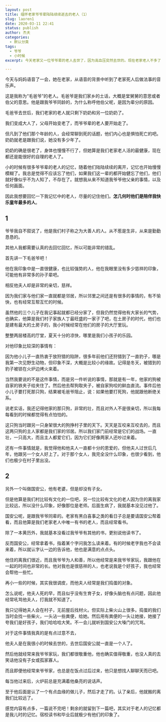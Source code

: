 ```yaml
---
layout: post
title: 缅怀老家爷爷辈陆陆续续逝去的老人（1）
slug: laoren1
date: 2020-03-11 22:41
status: publish
author: 杰夫
categories: 
  - 默认分类
tags: 
  - 爷爷
  - 小时候
excerpt: 今天老家又一位爷爷辈的老人去世了，因为高血压突然去世的。现在老家老人不多了。

---
```


今天与妈妈语音了一会，她在老家，从语音的背景中听到了老家死人后做法事的音乐声。



这是我称为“毛爸爷”的老人。毛爸爷是我们家乡的土话，大概是堂舅舅的意思或者伯父的意思。他是跟我爷爷同龄的，为什么称呼他伯父呢，是因为辈分的原因。



毛爸爷去世后，我们老家的老人就只剩下奶奶和另一位奶奶了。



我们变成大人了，父母开始变老了，而爷爷辈的老人要开始走了。



但凡到了他们那个年龄的人，会经常聊到死的话题，他们内心也是惧怕死亡的吧。奶奶就老是跟我们说，她没有多少年了。



奶奶的确是很老了，身体也慢慢不行了，但她算是我们老家老人活的最健康，现在都还是能很好的自理的老人了。



小的时候有很多爷爷辈的老人的记忆，随着他们陆陆续续的离开，记忆也开始慢慢模糊了。我总是觉得不应该忘了他们，如果我们这一辈的都开始健忘了他们，他们就好像似乎不为人知了，不存在了。就想我从来不知道我爷爷他父亲的事情，以及任何画面。



因此我想要回忆一下我记忆中的老人，尽量的记住他们。**怎几何时他们是陪伴我快乐童年最多的人**。



## 1

爷爷我自不叙说了，他是我们村子称之为大善人的人。从不惹是生非，从来是勤勤恳恳的。

 其他人我都需要认真的去回忆回忆，所以可能非常的错乱。

首先讲一下毛爸爷吧！

他在我印象中是一直很健康，也比较强势的人，他在我眼里没有多少慈祥的印象，可能他有非常多的孙子辈吧。

相反他夫人却是非常的亲切，慈祥。

因为我们家与他们家一直就都是邻居，所以邻里之间还是有很多的事情的，有不愉快，也有经常互帮互忙的时候。

虽然他的三个儿子在我记事起就都已经分家了，但我仍然觉得他有大家长的气势，也确实，他算是我们村子家族人丁最旺盛的一家子了吧，在土房子的时代，他们也是建有最大的土房子的，我小时候经常在他们的房子的大厅里玩。



整整两层楼高的厅堂，夏天十分的凉快，哪里是我们小孩子的乐园。



对他印象比较深的事情有：

因为他小儿子一直热衷于放狩猎的陷阱，很多年前他们还狩猎到了一直豹子，哪是我第一次见野生动物，但印象不深，大概是比较小的缘故。记得是冬天，被猎到的豹子被锁在火炉边烤火来着。

当然我要说的不是这件事情，而是另一件听说的事情，那就是有一年，他家的狗被自家的铁夹子给夹住了。然后他去帮狗取夹子，被自家狗咬的鲜血直流。事件后他小儿子要打死那只狗，结果被毛爸爷阻止，说：如果他要打死狗，他就跟他断绝关系。

说老实话，我还记得他家的那只狗，非常的壮，而且对外人不是很亲切，所以我每每看到的时候都觉得有点怕怕的。

这只狗当时跟另一只身架很大的狗挣村子里的天下。天天是互咬来互咬去的，而且这两只狗的主人家都是我们家的邻居。所以我们家门前经常是它们的战场。一直壮，一只高大，而且主人都爱它们，因为它们好像两家人还吵过来着。



还有一件事情就是，我觉得他和他夫人一直都十分的恩爱的，但他夫人过世后几年，他跟另一个女人好上了。对于那个女人，我完全没什么印象，也很少看到，他们也极少在村子里出没。



## 2

另外一个叫做国安公，他有老婆，但是却没有子女。

但是他算是我们村比较有文化的一位吧，另一位比较有文化的老人因为住的离我家比较远，所以没什么印象，好像那位是老师。后面生病了，我就基本没见过他了。



国安公呢，是跟我爷爷同辈的。老家有黑白喜事之类的看日子总是要请国安公帮着看，而且他算是我们老家老人中唯一有书的老人，而且经常看书。

除了一本黄历外，我就基本没看过我爷爷有其他的书，更别说他读书了。

反而国安公，经常拿着书，指着某个字问我怎么读来着。有的时候老字我也不会读来着，所以就认字认一边的告诉他，他也是满意的点点头。

他住的离我们很近，而且我爷爷为人和善，所以他经常是来我爷爷家玩，我跟他在一起的时间也非常的长。他对我也是很慈祥的人，也老说我是个好孩子，我也经常会帮他一些忙。

再小一些的时候，其实我很调皮，而他夫人经常是我们捣蛋的对象。

怎么说呢，他夫人死的早，而且似乎没有生育子女，好像头脑也有点问题，因此他经常吼骂他夫人，打我就不知道了。

我只记得她夫人会在村子，无前屋后找材火。但实际上柴火山上很多。捣蛋的我们当时会找一些柴火，一头沾一些粪便，给她。然后用有粪便的一头让她接，她接了夸我们是好孩子，我们哈哈哈大笑。不一会儿就听到国安公大嗓门的咒骂。

对于这件事情我真的是有点过意不去，

他夫人是在我很小的时候去世的，去世后国安公就一直是一个人了。

然后他就经常来我爷爷家玩，我们都很敬重他，他也确实值得敬重，也没人真的去笑话他没有子女或孤家寡人。

而且即便他经常来爷爷家，也总是在饭点过后过来，他只是想找人聊聊天而已吧。

每当他过来后，火炉前总是充满着他桑亮的说话声。

至于他后面是认了一个有点血缘的做儿子，然后才走了的。认了亲后，他就搬的离我们比较远了。





感觉内容有点多，一篇说不完吧！剩余的就留到下一篇吧，其实对于老人的记忆都是我儿时的记忆。宿校读书和毕业后就极少有他们的印象了。